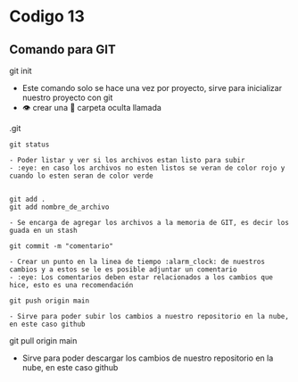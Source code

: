 # Codigo 13

## Comando para GIT

git init
- Este comando solo se hace una vez por proyecto, sirve para inicializar nuestro proyecto con git
- :eye: crear una :file_folder: carpeta oculta llamada 

.git
```
git status

- Poder listar y ver si los archivos estan listo para subir
- :eye: en caso los archivos no esten listos se veran de color rojo y cuando lo esten seran de color verde


git add .
git add nombre_de_archivo

- Se encarga de agregar los archivos a la memoria de GIT, es decir los guada en un stash

git commit -m "comentario"

- Crear un punto en la linea de tiempo :alarm_clock: de nuestros cambios y a estos se le es posible adjuntar un comentario
- :eye: Los comentarios deben estar relacionados a los cambios que hice, esto es una recomendación

git push origin main

- Sirve para poder subir los cambios a nuestro repositorio en la nube, en este caso github
```
git pull origin main

- Sirve para poder descargar los cambios de nuestro repositorio en la nube, en este caso github
